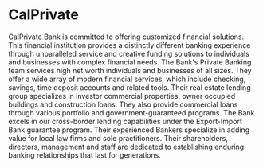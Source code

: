 # CalPrivate
CalPrivate Bank is committed to offering customized financial solutions. This financial institution provides a distinctly different banking experience through unparalleled service and creative funding solutions to individuals and businesses with complex financial needs. The Bank's Private Banking team services high net worth individuals and businesses of all sizes. They offer a wide array of modern financial services, which include checking, savings, time deposit accounts and related tools. Their real estate lending group specializes in investor commercial properties, owner occupied buildings and construction loans. They also provide commercial loans through various portfolio and government-guaranteed programs. The Bank excels in our cross-border lending capabilities under the Export-Import Bank guarantee program. Their experienced Bankers specialize in adding value for local law firms and sole practitioners. Their shareholders, directors, management and staff are dedicated to establishing enduring banking relationships that last for generations.
